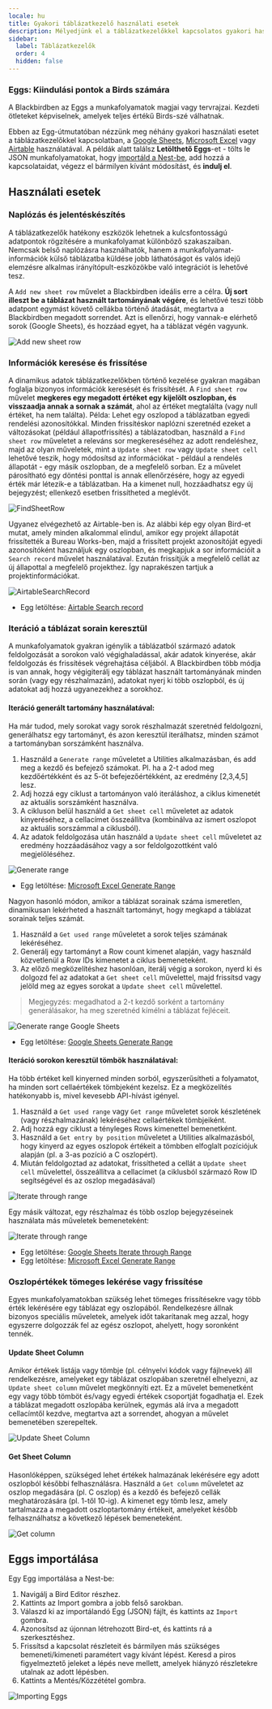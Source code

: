 ```yaml
---
locale: hu
title: Gyakori táblázatkezelő használati esetek
description: Mélyedjünk el a táblázatkezelőkkel kapcsolatos gyakori használati esetekben
sidebar:
  label: Táblázatkezelők
  order: 4
  hidden: false
---
```


### Eggs: Kiindulási pontok a Birds számára

A Blackbirdben az Eggs a munkafolyamatok magjai vagy tervrajzai. Kezdeti ötleteket képviselnek, amelyek teljes értékű Birds-szé válhatnak.

Ebben az Egg-útmutatóban nézzünk meg néhány gyakori használati esetet a táblázatkezelőkkel kapcsolatban, a [Google Sheets](../../apps/google-sheets/), [Microsoft Excel](../../apps/microsoft-excel/) vagy [Airtable](../../apps/airtable/) használatával. A példák alatt találsz **Letölthető Eggs**-et - tölts le JSON munkafolyamatokat, hogy [importáld a Nest-be](../../eggs/spreadsheets/#importing-eggs), add hozzá a kapcsolataidat, végezz el bármilyen kívánt módosítást, és **indulj el**.

## Használati esetek

### Naplózás és jelentéskészítés

A táblázatkezelők hatékony eszközök lehetnek a kulcsfontosságú adatpontok rögzítésére a munkafolyamat különböző szakaszaiban. Nemcsak belső naplózásra használhatók, hanem a munkafolyamat-információk külső táblázatba küldése jobb láthatóságot és valós idejű elemzésre alkalmas irányítópult-eszközökbe való integrációt is lehetővé tesz.

A `Add new sheet row` művelet a Blackbirdben ideális erre a célra. **Új sort illeszt be a táblázat használt tartományának végére**, és lehetővé teszi több adatpont egymást követő cellákba történő átadását, megtartva a Blackbirdben megadott sorrendet. Azt is ellenőrzi, hogy vannak-e elérhető sorok (Google Sheets), és hozzáad egyet, ha a táblázat végén vagyunk.

![Add new sheet row](~/assets/docs/eggs/AddNewSheetRow.png)

### Információk keresése és frissítése

A dinamikus adatok táblázatkezelőkben történő kezelése gyakran magában foglalja bizonyos információk keresését és frissítését. A `Find sheet row` művelet **megkeres egy megadott értéket egy kijelölt oszlopban, és visszaadja annak a sornak a számát**, ahol az értéket megtalálta (vagy null értéket, ha nem találta).
Példa: Lehet egy oszlopod a táblázatban egyedi rendelési azonosítókkal. Minden frissítéskor naplózni szeretnéd ezeket a változásokat (például állapotfrissítés) a táblázatodban, használd a `Find sheet row` műveletet a releváns sor megkereséséhez az adott rendeléshez, majd az olyan műveletek, mint a `Update sheet row` vagy `Update sheet cell` lehetővé teszik, hogy módosítsd az információkat - például a rendelés állapotát - egy másik oszlopban, de a megfelelő sorban.
Ez a művelet párosítható egy döntési ponttal is annak ellenőrzésére, hogy az egyedi érték már létezik-e a táblázatban. Ha a kimenet null, hozzáadhatsz egy új bejegyzést; ellenkező esetben frissítheted a meglévőt.

![FindSheetRow](~/assets/docs/eggs/FindSheetRow.png)

Ugyanez elvégezhető az Airtable-ben is. Az alábbi kép egy olyan Bird-et mutat, amely minden alkalommal elindul, amikor egy projekt állapotát frissítették a Bureau Works-ben, majd a frissített projekt azonosítóját egyedi azonosítóként használjuk egy oszlopban, és megkapjuk a sor információit a `Search record` művelet használatával. Ezután frissítjük a megfelelő cellát az új állapottal a megfelelő projekthez. Így naprakészen tartjuk a projektinformációkat.

![AirtableSearchRecord](~/assets/docs/eggs/AirtableSearchRecord.png)

- Egg letöltése: <a href="https://docs.blackbird.io/downloads/Bureau_Works_to_Airtable.json" download>Airtable Search record</a>

### Iteráció a táblázat sorain keresztül

A munkafolyamatok gyakran igénylik a táblázatból származó adatok feldolgozását a sorokon való végighaladással, akár adatok kinyerése, akár feldolgozás és frissítések végrehajtása céljából. A Blackbirdben több módja is van annak, hogy végigiterálj egy táblázat használt tartományának minden során (vagy egy részhalmazán), adatokat nyerj ki több oszlopból, és új adatokat adj hozzá ugyanezekhez a sorokhoz.

#### Iteráció generált tartomány használatával:
Ha már tudod, mely sorokat vagy sorok részhalmazát szeretnéd feldolgozni, generálhatsz egy tartományt, és azon keresztül iterálhatsz, minden számot a tartományban sorszámként használva.
1. Használd a `Generate range` műveletet a Utilities alkalmazásban, és add meg a kezdő és befejező számokat. Pl. ha a 2-t adod meg kezdőértékként és az 5-öt befejezőértékként, az eredmény [2,3,4,5] lesz.
2. Adj hozzá egy ciklust a tartományon való iteráláshoz, a ciklus kimenetét az aktuális sorszámként használva.
3. A cikluson belül használd a `Get sheet cell` műveletet az adatok kinyeréséhez, a cellacímet összeállítva (kombinálva az ismert oszlopot az aktuális sorszámmal a ciklusból).
4. Az adatok feldolgozása után használd a `Update sheet cell` műveletet az eredmény hozzáadásához vagy a sor feldolgozottként való megjelöléséhez.

![Generate range](~/assets/docs/eggs/GenerateRange.png)

- Egg letöltése: <a href="https://docs.blackbird.io/downloads/excel_generate_range.json" download>Microsoft Excel Generate Range</a>

Nagyon hasonló módon, amikor a táblázat sorainak száma ismeretlen, dinamikusan lekérheted a használt tartományt, hogy megkapd a táblázat sorainak teljes számát.

1. Használd a `Get used range` műveletet a sorok teljes számának lekéréséhez.
2. Generálj egy tartományt a Row count kimenet alapján, vagy használd közvetlenül a Row IDs kimenetet a ciklus bemeneteként.
3. Az előző megközelítéshez hasonlóan, iterálj végig a sorokon, nyerd ki és dolgozd fel az adatokat a `Get sheet cell` művelettel, majd frissítsd vagy jelöld meg az egyes sorokat a `Update sheet cell` művelettel.

> Megjegyzés: megadhatod a 2-t kezdő sorként a tartomány generálásakor, ha meg szeretnéd kímélni a táblázat fejléceit.

![Generate range Google Sheets](~/assets/docs/eggs/GenerateRange2.png)

- Egg letöltése: <a href="https://docs.blackbird.io/downloads/google_sheets_generate_range.json" download>Google Sheets Generate Range</a>

#### Iteráció sorokon keresztül tömbök használatával:
Ha több értéket kell kinyerned minden sorból, egyszerűsítheti a folyamatot, ha minden sort cellaértékek tömbjeként kezelsz. Ez a megközelítés hatékonyabb is, mivel kevesebb API-hívást igényel.

1. Használd a `Get used range` vagy `Get range` műveletet sorok készletének (vagy részhalmazának) lekéréséhez cellaértékek tömbjeiként.
2. Adj hozzá egy ciklust a tényleges Rows kimenettel bemenetként.
3. Használd a `Get entry by position` műveletet a Utilities alkalmazásból, hogy kinyerd az egyes oszlopok értékeit a tömbben elfoglalt pozíciójuk alapján (pl. a 3-as pozíció a C oszlopért).
4. Miután feldolgoztad az adatokat, frissítheted a cellát a `Update sheet cell` művelettel, összeállítva a cellacímet (a ciklusból származó Row ID segítségével és az oszlop megadásával)

![Iterate through range](~/assets/docs/eggs/IterateThroughRangeSheets.png)

Egy másik változat, egy részhalmaz és több oszlop bejegyzéseinek használata más műveletek bemeneteként:

![Iterate through range](~/assets/docs/eggs/IterateThroughRangeExcel.png)

- Egg letöltése: <a href="https://docs.blackbird.io/downloads/google_sheets_iterate_through_range.json" download>Google Sheets Iterate through Range</a>
- Egg letöltése: <a href="https://docs.blackbird.io/downloads/microsoft_excel_iterate_through_range.json.json" download>Microsoft Excel Generate Range</a>

### Oszlopértékek tömeges lekérése vagy frissítése
Egyes munkafolyamatokban szükség lehet tömeges frissítésekre vagy több érték lekérésére egy táblázat egy oszlopából. Rendelkezésre állnak bizonyos speciális műveletek, amelyek időt takarítanak meg azzal, hogy egyszerre dolgozzák fel az egész oszlopot, ahelyett, hogy soronként tennék.

#### Update Sheet Column
Amikor értékek listája vagy tömbje (pl. célnyelvi kódok vagy fájlnevek) áll rendelkezésre, amelyeket egy táblázat oszlopában szeretnél elhelyezni, az `Update sheet column` művelet megkönnyíti ezt. Ez a művelet bemenetként egy vagy több tömböt és/vagy egyedi értékek csoportját fogadhatja el. Ezek a táblázat megadott oszlopába kerülnek, egymás alá írva a megadott cellacímtől kezdve, megtartva azt a sorrendet, ahogyan a művelet bemenetében szerepeltek.

![Update Sheet Column](~/assets/docs/eggs/Update-sheet-column.png)

#### Get Sheet Column

Hasonlóképpen, szükséged lehet értékek halmazának lekérésére egy adott oszlopból későbbi felhasználásra. Használd a `Get column` műveletet az oszlop megadására (pl. C oszlop) és a kezdő és befejező cellák meghatározására (pl. 1-től 10-ig). A kimenet egy tömb lesz, amely tartalmazza a megadott oszloptartomány értékeit, amelyeket később felhasználhatsz a következő lépések bemeneteként.

![Get column](~/assets/docs/eggs/GetColumn.png)

## Eggs importálása

Egy Egg importálása a Nest-be:

1. Navigálj a Bird Editor részhez.
2. Kattints az Import gombra a jobb felső sarokban.
3. Válaszd ki az importálandó Egg (JSON) fájlt, és kattints az `Import` gombra.
4. Azonosítsd az újonnan létrehozott Bird-et, és kattints rá a szerkesztéshez.
5. Frissítsd a kapcsolat részleteit és bármilyen más szükséges bemeneti/kimeneti paramétert vagy kívánt lépést. Keresd a piros figyelmeztető jeleket a lépés neve mellett, amelyek hiányzó részletekre utalnak az adott lépésben.
6. Kattints a Mentés/Közzététel gombra.

![Importing Eggs](~/assets/docs/eggs/ImportEggs.gif)